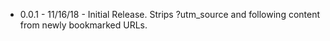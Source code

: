 - 0.0.1 - 11/16/18 - Initial Release. Strips ?utm_source and following content from newly bookmarked URLs.